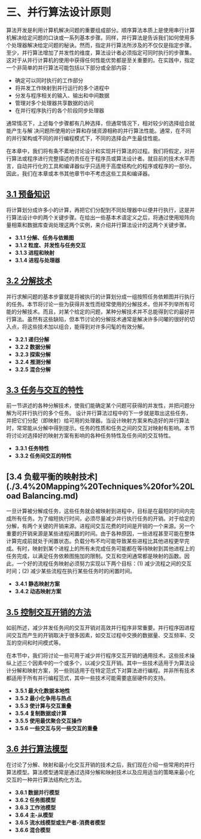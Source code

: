 # 三、并行算法设计原则

算法开发是利用计算机解决问题的重要组成部分。顺序算法本质上是使用串行计算机解决给定问题的口诀或一系列基本步骤。同样，并行算法是告诉我们如何使用多个处理器解决给定问题的秘诀。然而，指定并行算法所涉及的不仅仅是指定步骤。至少，并行算法增加了并发性的维度，算法设计者必须指定可同时执行的步骤集。这对于从并行计算机的使用中获得任何性能优势都是至关重要的。在实践中，指定一个非简单的并行算法可能包括以下部分或全部内容：

- 确定可以同时执行的工作部分
- 将并发工作映射到并行运行的多个进程中
- 分发与程序相关的输入、输出和中间数据
- 管理对多个处理器共享数据的访问
- 在并行程序执行的各个阶段同步处理器

通常情况下，上述每个步骤都有几种选择，但通常情况下，相对较少的选择组合就能产生与解 决问题所使用的计算和存储资源相称的并行算法性能。通常，在不同的并行架构或不同的并行编程模式下，不同的选择会产生最佳性能。

在本章中，我们将有条不紊地讨论设计和实现并行算法的过程。我们将假定，对并行算法或程序进行完整描述的责任在于程序员或算法设计者。就目前的技术水平而言，自动并行化的工具和编译器似乎只适用于高度结构化的程序或程序的一部分。因此，我们在本章或本书其他章节中不考虑这些工具和编译器。

## [3.1 预备知识](./3.1%20Preliminaries.md)

将计算划分成许多小的计算，再把它们分配到不同处理器中以便井行执行，这是并行算法设计中的两个关键步骤。在给出一些基本术语定义之后，将通过使用矩阵向量相乘和数据库查询处理这两个实例，来介绍井行算法设计的这两个关键步骤。

- **3.1.1 分解、任务与依赖图**
- **3.1.2 粒度、并发性与任务交互**
- **3.1.3 进程和映射**
- **3.1.4 进程与处理器**

## [3.2 分解技术](./3.2%20Decomposition%20Techniques.md)

并行求解问题的基本步霎就是将被执行的计算划分成一组按照任务依赖图并行执行的任务。本节将讨论一些为获得并发性而经常使用的分解技术，但并不列举所有可能的分解技术。而且，对某个给定的问题，某种分解技术并不总能得到它的最好并行算法。虽然有这些缺陷，但本节讨论的分解技术通常是解决许多问曜的很好的切入点，将这些技术加以组合，能得到对许多问髦的有效分解。

- **3.2.1 递归分解**
- **3.2.2 数据分解**
- **3.2.3 探索分解**
- **3.2.4 推测分解**
- **3.2.5 混合分解**

## [3.3 任务与交互的特性](./3.3%20Characteristics%20of%20Tasks%20and%20Interactions.md)

前一节讲述的各种分解技术，使我们能确定某个问题可获得的并发性，并把问题分解为可并行执行的多个任务。 设计并行算法过程中的下一步就是取出这些任务，并把它们分配（即映射）给可用的处理器。当设计映射方案来构造好的并行算法时，常常能从分解中得到提示。任务的性质和任务之间的交互对映射有影响。本节将讨论对选择好的映射方案有影响的各种任务特性及任务间的交互特性。

- **3.3.1 任务特性**
- **3.3.2 任务间交互的特性**

## [3.4 负载平衡的映射技术](./3.4%20Mapping%20Techniques%20for%20Load Balancing.md)

一旦计算被分解成任务，这些任务就会被映射到进程中，目标是在最短的时间内完成所有任务。为了缩短执行时间，必须尽量减少并行执行任务的开销。对于给定的分解，有两个关键的开销来源。进程间交互花费的时间是开销的一个来源。另一个重要的开销来源是某些进程闲置的时间。由于各种原因，一些进程甚至可能在整体计算完成前就处于闲置状态。负载分布不均可能导致某些进程比其他进程更早完成。有时，映射到某个进程上的所有未完成任务可能都在等待映射到其他进程上的任务完成，以满足任务依赖图施加的限制。交互和空闲通常都是映射的函数。因此，一个好的流程任务映射必须努力实现以下两个目标：(1) 减少流程之间的交互时间；(2) 减少某些流程在执行某些任务时的闲置时间。

- **3.4.1 静态映射方案**
- **3.4.2 动态映射方案**

## [3.5 控制交互开销的方法](./3.5%20Methods%20for%20Containing%20Interaction%20Overheads.md)

如前所述，减少并发任务间的交互开销对高效并行程序非常重要。并行程序因进程间交互而产生的开销取决于很多因素，如交互过程中交换的数据量、交互频率、交互的空间和时间模式等。

在本节中，我们将讨论一些可用于减少并行程序交互开销的通用技术。这些技术操纵上述三个因素中的一个或多个，以减少交互开销。其中一些技术适用于为算法设计分解和映射方案，另一些则适用于在特定范式下对算法进行编程。并非所有技术都适用于所有并行编程范式，其中一些技术可能需要底层硬件的支持。

- **3.5.1 最大化数据本地性**
- **3.5.2 最小化争用与热点**
- **3.5.3 使计算与交互重叠**
- **3.5.4 复制数据或计算**
- **3.5.5 使用最优聚合交互操作**
- **3.5.6 一些交互与另一些交互的重叠**

## [3.6 并行算法模型](./3.6%20Parallel%20Algorithm%20Models.md)

在讨论了分解、映射和最小化交互开销的技术之后，我们现在介绍一些常用的并行算法模型。算法模型通常是通过选择分解和映射技术以及应用适当的策略来最小化交互的一种并行算法结构化方法。

- **3.6.1 数据并行模型**
- **3.6.2 任务图模型**
- **3.6.3 工作池模型**
- **3.6.4 主-从模型**
- **3.6.5 流水线模型或生产者-消费者模型**
- **3.6.6 混合模型**